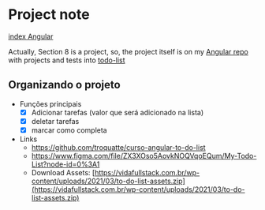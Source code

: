 # Project note
[index Angular](../index%20Angular.md)

Actually, Section 8 is a project, so, the project itself is on my [Angular repo](https://github.com/kkphoenixgx/AngularCourse) with projects and tests into [todo-list](https://github.com/kkphoenixgx/AngularCourse/tree/main/Projects/todo-list)

## Organizando o projeto

* Funções principais
  - [x] Adicionar tarefas (valor que será adicionado na lista)
  - [x] deletar tarefas
  - [x] marcar como completa

* Links
	* https://github.com/troquatte/curso-angular-to-do-list
	* https://www.figma.com/file/ZX3XOso5AovkNOQVqoEQum/My-Todo-List?node-id=0%3A1
	* Download Assets: [https://vidafullstack.com.br/wp-content/uploads/2021/03/to-do-list-assets.zip](https://vidafullstack.com.br/wp-content/uploads/2021/03/to-do-list-assets.zip)